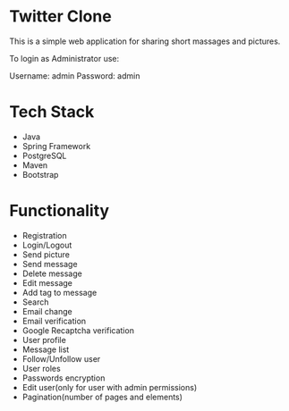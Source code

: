 
# Twitter Clone

This is a simple web application for sharing short massages and pictures.

To login as Administrator use:

Username: admin Password: admin

# Tech Stack
* Java
* Spring Framework
* PostgreSQL
* Maven
* Bootstrap

# Functionality
* Registration
* Login/Logout
* Send picture
* Send message
* Delete message
* Edit message
* Add tag to message
* Search
* Email change
* Email verification
* Google Recaptcha verification
* User profile
* Message list
* Follow/Unfollow user
* User roles
* Passwords encryption
* Edit user(only for user with admin permissions)
* Pagination(number of pages and elements)
